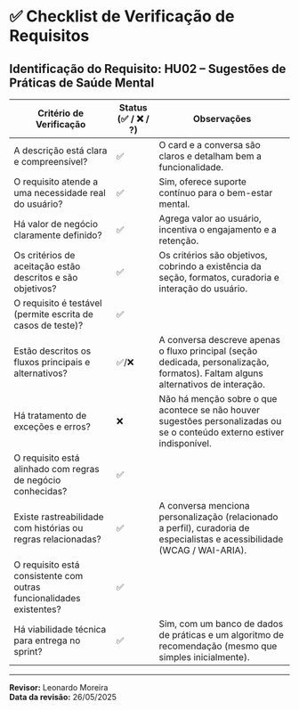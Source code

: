 # ✅ Checklist de Verificação de Requisitos

**Identificação do Requisito:** HU02 – Sugestões de Práticas de Saúde Mental
--------------------------------------------------------------------------------------------------------------
| Critério de Verificação                                              | Status (✅ / ❌ / ?) | Observações                                                                                                    |
|----------------------------------------------------------------------|-----------------------|----------------------------------------------------------------------------------------------------------------|
| A descrição está clara e compreensível?                              | ✅                    | O card e a conversa são claros e detalham bem a funcionalidade.                                                 |
| O requisito atende a uma necessidade real do usuário?                | ✅                    | Sim, oferece suporte contínuo para o bem-estar mental.                                                 |
| Há valor de negócio claramente definido?                             | ✅                    | Agrega valor ao usuário, incentiva o engajamento e a retenção.                                                  |
| Os critérios de aceitação estão descritos e são objetivos?           | ✅                    | Os critérios são objetivos, cobrindo a existência da seção, formatos, curadoria e interação do usuário. |
| O requisito é testável (permite escrita de casos de teste)?          | ✅                    |              |
| Estão descritos os fluxos principais e alternativos?                 | ✅/❌                | A conversa descreve apenas o fluxo principal (seção dedicada, personalização, formatos). Faltam alguns alternativos de interação. |
| Há tratamento de exceções e erros?                                   | ❌                    | Não há menção sobre o que acontece se não houver sugestões personalizadas ou se o conteúdo externo estiver indisponível. |
| O requisito está alinhado com regras de negócio conhecidas?          | ✅                    |              |
| Existe rastreabilidade com histórias ou regras relacionadas?         | ✅                    | A conversa menciona personalização (relacionado a perfil), curadoria de especialistas e acessibilidade (WCAG / WAI-ARIA). |
| O requisito está consistente com outras funcionalidades existentes?  | ✅                    |              |
| Há viabilidade técnica para entrega no sprint?                       | ✅                    | Sim, com um banco de dados de práticas e um algoritmo de recomendação (mesmo que simples inicialmente).        |
--------------------------------------------------------------------------------------------------------------

**Revisor:** Leonardo Moreira  
**Data da revisão:** 26/05/2025  
